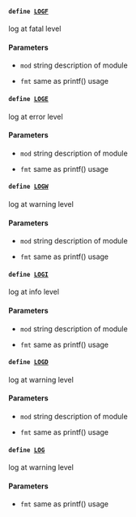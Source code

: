 #### `define `[`LOGF`](#log_8h_1acb7268fb6c63c18aa7d372642e9c9994) 

log at fatal level

#### Parameters
* `mod` string description of module 

* `fmt` same as printf() usage

#### `define `[`LOGE`](#log_8h_1a0d0173d9a0b62a413f2b6dc5cb45b68d) 

log at error level

#### Parameters
* `mod` string description of module 

* `fmt` same as printf() usage

#### `define `[`LOGW`](#log_8h_1ad10099153d2aa027c77b7109f9c82b68) 

log at warning level

#### Parameters
* `mod` string description of module 

* `fmt` same as printf() usage

#### `define `[`LOGI`](#log_8h_1a834da07fe3197a064a151e6972ecb9ae) 

log at info level

#### Parameters
* `mod` string description of module 

* `fmt` same as printf() usage

#### `define `[`LOGD`](#log_8h_1ab2bb4d01d7fa560ad13a9cfc3b32fcbc) 

log at warning level

#### Parameters
* `mod` string description of module 

* `fmt` same as printf() usage

#### `define `[`LOG`](#log_8h_1a388edf12256bf73c3a8ee9734c3bd841) 

log at warning level

#### Parameters
* `fmt` same as printf() usage
